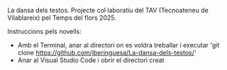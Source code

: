 La dansa dels testos.
Projecte col·laboratiu del TAV (Tecnoateneu de Vilablareix) pel Temps del flors 2025.

Instruccions pels novells:
- Amb el Terminal, anar al directori on es voldra treballar i executar 'git clone https://github.com/jberinguesa/La-dansa-dels-testos/'
- Anar al Visual Studio Code i obrir el directori creat
